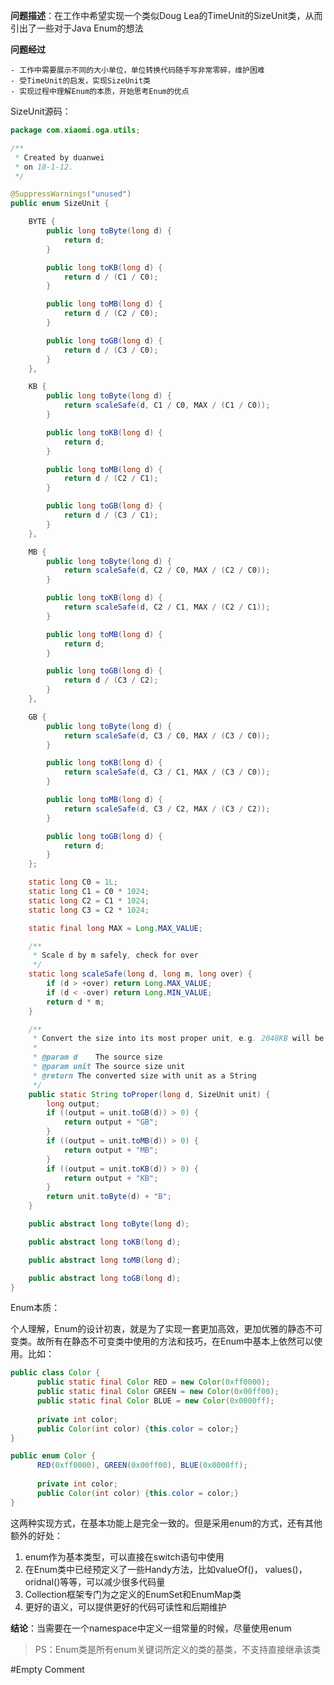 **问题描述**：在工作中希望实现一个类似Doug Lea的TimeUnit的SizeUnit类，从而引出了一些对于Java Enum的想法

**问题经过**

	- 工作中需要展示不同的大小单位，单位转换代码随手写非常零碎，维护困难
	- 受TimeUnit的启发，实现SizeUnit类
	- 实现过程中理解Enum的本质，开始思考Enum的优点
	
SizeUnit源码：

```java
package com.xiaomi.oga.utils;

/**
 * Created by duanwei
 * on 18-1-12.
 */

@SuppressWarnings("unused")
public enum SizeUnit {

    BYTE {
        public long toByte(long d) {
            return d;
        }

        public long toKB(long d) {
            return d / (C1 / C0);
        }

        public long toMB(long d) {
            return d / (C2 / C0);
        }

        public long toGB(long d) {
            return d / (C3 / C0);
        }
    },

    KB {
        public long toByte(long d) {
            return scaleSafe(d, C1 / C0, MAX / (C1 / C0));
        }

        public long toKB(long d) {
            return d;
        }

        public long toMB(long d) {
            return d / (C2 / C1);
        }

        public long toGB(long d) {
            return d / (C3 / C1);
        }
    },

    MB {
        public long toByte(long d) {
            return scaleSafe(d, C2 / C0, MAX / (C2 / C0));
        }

        public long toKB(long d) {
            return scaleSafe(d, C2 / C1, MAX / (C2 / C1));
        }

        public long toMB(long d) {
            return d;
        }

        public long toGB(long d) {
            return d / (C3 / C2);
        }
    },

    GB {
        public long toByte(long d) {
            return scaleSafe(d, C3 / C0, MAX / (C3 / C0));
        }

        public long toKB(long d) {
            return scaleSafe(d, C3 / C1, MAX / (C3 / C0));
        }

        public long toMB(long d) {
            return scaleSafe(d, C3 / C2, MAX / (C3 / C2));
        }

        public long toGB(long d) {
            return d;
        }
    };

    static long C0 = 1L;
    static long C1 = C0 * 1024;
    static long C2 = C1 * 1024;
    static long C3 = C2 * 1024;

    static final long MAX = Long.MAX_VALUE;

    /**
     * Scale d by m safely, check for over
     */
    static long scaleSafe(long d, long m, long over) {
        if (d > +over) return Long.MAX_VALUE;
        if (d < -over) return Long.MIN_VALUE;
        return d * m;
    }

    /**
     * Convert the size into its most proper unit, e.g. 2048KB will be converted into 2MB
     *
     * @param d    The source size
     * @param unit The source size unit
     * @return The converted size with unit as a String
     */
    public static String toProper(long d, SizeUnit unit) {
        long output;
        if ((output = unit.toGB(d)) > 0) {
            return output + "GB";
        }
        if ((output = unit.toMB(d)) > 0) {
            return output + "MB";
        }
        if ((output = unit.toKB(d)) > 0) {
            return output + "KB";
        }
        return unit.toByte(d) + "B";
    }

    public abstract long toByte(long d);

    public abstract long toKB(long d);

    public abstract long toMB(long d);

    public abstract long toGB(long d);
}

```

Enum本质：

个人理解，Enum的设计初衷，就是为了实现一套更加高效，更加优雅的静态不可变类。故所有在静态不可变类中使用的方法和技巧，在Enum中基本上依然可以使用。比如：

```java
public class Color {
      public static final Color RED = new Color(0xff0000);
      public static final Color GREEN = new Color(0x00ff00);
      public static final Color BLUE = new Color(0x0000ff);
      
      private int color;
      public Color(int color) {this.color = color;}
}

public enum Color {
      RED(0xff0000), GREEN(0x00ff00), BLUE(0x0000ff);
      
      private int color;
      public Color(int color) {this.color = color;}
}
```

这两种实现方式，在基本功能上是完全一致的。但是采用enum的方式，还有其他额外的好处：

1. enum作为基本类型，可以直接在switch语句中使用
2. 在Enum类中已经预定义了一些Handy方法，比如valueOf()， values()，oridnal()等等，可以减少很多代码量
3. Collection框架专门为之定义的EnumSet和EnumMap类
4. 更好的语义，可以提供更好的代码可读性和后期维护

**结论**：当需要在一个namespace中定义一组常量的时候，尽量使用enum

> PS：Enum类是所有enum关键词所定义的类的基类，不支持直接继承该类

#Empty Comment






